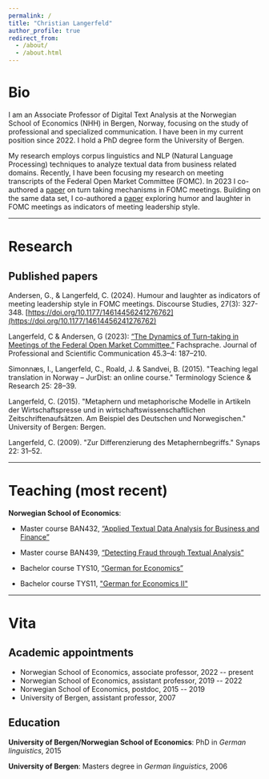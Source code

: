 ```yaml
---
permalink: /
title: "Christian Langerfeld"
author_profile: true
redirect_from: 
  - /about/
  - /about.html
---
```


# Bio
I am an Associate Professor of Digital Text Analysis at the Norwegian School of Economics (NHH) in Bergen, Norway, focusing on the study of professional and specialized communication. I have been in my current position since 2022. I hold a PhD degree form the University of Bergen.

My research employs corpus linguistics and NLP (Natural Language Processing) techniques to analyze textual data from business related domains. Recently, I have been focusing my research on meeting transcripts of the Federal Open Market Committee (FOMC). In 2023 I co-authored a [paper](https://doi.org/10.24989/fs.v45i3-4.2201) on turn taking mechanisms in FOMC meetings. Building on the same data set, I co-authored a [paper](https://doi.org/10.1177/14614456241276762) exploring humor and laughter in FOMC meetings as indicators of meeting leadership style.

---

# Research

## Published papers
Andersen, G., & Langerfeld, C. (2024). Humour and laughter as indicators of meeting leadership style in FOMC meetings. Discourse Studies, 27(3): 327-348. [https://doi.org/10.1177/14614456241276762](https://doi.org/10.1177/14614456241276762)

Langerfeld, C & Andersen, G (2023): [“The Dynamics of Turn-taking in Meetings of the Federal Open Market Committee.”](https://doi.org/10.24989/fs.v45i3-4.2201) Fachsprache. Journal of Professional and Scientific Communication 45.3–4: 187–210.

Simonnæs, I., Langerfeld, C., Roald, J. & Sandvei, B. (2015). "Teaching legal translation in Norway – JurDist: an online course." Terminology Science & Research 25: 28–39.

Langerfeld, C. (2015). "Metaphern und metaphorische Modelle in Artikeln der Wirtschaftspresse und in wirtschaftswissenschaftlichen Zeitschriftenaufsätzen. Am Beispiel des Deutschen und Norwegischen." University of Bergen: Bergen.

Langerfeld, C. (2009). "Zur Differenzierung des Metaphernbegriffs." Synaps 22: 31–52.

---

# Teaching (most recent)
**Norwegian School of Economics**:

- Master course BAN432, [“Applied Textual Data Analysis for Business and Finance”](https://www.nhh.no/en/courses/applied-textual-data-analysis-for-business-and-finance/)

- Master course BAN439, [“Detecting Fraud through Textual Analysis”](https://www.nhh.no/en/courses/detecting-fraud-through-textual-analysis/)

- Bachelor course TYS10, [“German for Economics”](https://www.nhh.no/emner/tysk-okonomisk-sprak/)

- Bachelor course TYS11, ["German for Economics II"](https://www.nhh.no/emner/tysk-okonomisk-sprak-ii/)

---

# Vita
## Academic appointments
- Norwegian School of Economics, associate professor, 2022 -- present
- Norwegian School of Economics, assistant professor, 2019 -- 2022
- Norwegian School of Economics, postdoc, 2015 -- 2019
- University of Bergen, assistant professor, 2007

## Education
**University of Bergen/Norwegian School of Economics**:
PhD in *German linguistics*, 2015

**University of Bergen**: Masters degree in *German linguistics*, 2006

